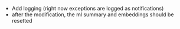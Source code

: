 - Add logging (right now exceptions are logged as notifications)
- after the modification, the ml summary and embeddings should be resetted